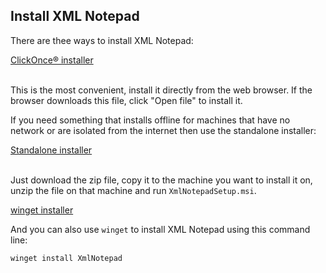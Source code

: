 ## Install XML Notepad

There are thee ways to install XML Notepad:

<div>
<a href="https://lovettsoftwarestorage.blob.core.windows.net/downloads/XmlNotepad/XmlNotepad.application" class="btn btn-primary mt-20 mr-30" target="_blank">ClickOnce® installer</a>
<br/>
<br/>
</div>


This is the most convenient, install it directly from the web browser.  If the browser downloads this file, click
"Open file" to install it.

If you need something that installs offline for machines that have no network or are isolated from the internet
then use the standalone installer:

<div>
<a href="https://lovettsoftwarestorage.blob.core.windows.net/downloads/XmlNotepad/XmlNotepadSetup.zip" class="btn btn-primary mt-20 mr-30" target="_blank">Standalone installer</a>
<br/>
<br/>
</div>

Just download the zip file, copy it to the machine you want to install it on, unzip the file on that machine and run `XmlNotepadSetup.msi`.

<a href="https://winget.run/pkg/Microsoft/XMLNotepad" class="btn btn-primary mt-20 mr-30" target="_blank">winget installer</a>

And you can also use `winget` to install XML Notepad using this command line:

```
winget install XmlNotepad
```
<br/>
<br/>

